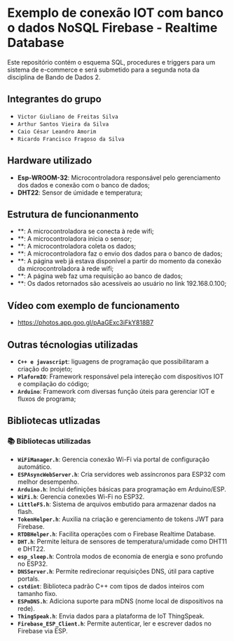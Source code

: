 # Exemplo de conexão IOT com banco o dados NoSQL Firebase - Realtime Database

Este repositório contém o esquema SQL, procedures e triggers para um sistema de e-commerce e será submetido para a segunda nota da disciplina de Bando de Dados 2.

## Integrantes do grupo

* `Victor Giuliano de Freitas Silva`
* `Arthur Santos Vieira da Silva` 
* `Caio César Leandro Amorim`
* `Ricardo Francisco Fragoso da Silva`

## Hardware utilizado

* **Esp-WROOM-32**: Microcontroladora responsável pelo gerenciamento dos dados e conexão com o banco de dados;
* **DHT22**: Sensor de úmidade e temperatura;

## Estrutura de funcionanmento

* **: A microcontroladora se conecta à rede wifi;
* **: A microcontroladora inicia o sensor;
* **: A microcontroladora coleta os dados;
* **: A microcontroladora faz o envio dos dados para o banco de dados;
* **: A página web já estava disponível a partir do momento da conexão da microcontroladora à rede wifi;
* **: A página web faz uma requisição ao banco de dados;
* **: Os dados retornados são acessíveis ao usuário no link 192.168.0.100;

## Vídeo com exemplo de funcionamento
* https://photos.app.goo.gl/pAaGExc3iFkY818B7 

## Outras técnologias utilizadas

* **`C++ e javascript`**: liguagens de programação que possibilitaram a criação do projeto;
* **`PlaformIO`**: Framework responsável pela intereção com dispositivos IOT e compilação do código;
* **`Arduino`**: Framework com diversas função úteis para gerenciar IOT e fluxos de programa;

## Bibliotecas utlizadas

### 📚 Bibliotecas utilizadas

* **`WiFiManager.h`**: Gerencia conexão Wi-Fi via portal de configuração automático.  
* **`ESPAsyncWebServer.h`**: Cria servidores web assíncronos para ESP32 com melhor desempenho.  
* **`Arduino.h`**: Inclui definições básicas para programação em Arduino/ESP.  
* **`WiFi.h`**: Gerencia conexões Wi-Fi no ESP32.  
* **`LittleFS.h`**: Sistema de arquivos embutido para armazenar dados na flash.  
* **`TokenHelper.h`**: Auxilia na criação e gerenciamento de tokens JWT para Firebase.  
* **`RTDBHelper.h`**: Facilita operações com o Firebase Realtime Database.  
* **`DHT.h`**: Permite leitura de sensores de temperatura/umidade como DHT11 e DHT22.  
* **`esp_sleep.h`**: Controla modos de economia de energia e sono profundo no ESP32.  
* **`DNSServer.h`**: Permite redirecionar requisições DNS, útil para captive portals.  
* **`cstdint`**: Biblioteca padrão C++ com tipos de dados inteiros com tamanho fixo.  
* **`ESPmDNS.h`**: Adiciona suporte para mDNS (nome local de dispositivos na rede).  
* **`ThingSpeak.h`**: Envia dados para a plataforma de IoT ThingSpeak.  
* **`Firebase_ESP_Client.h`**: Permite autenticar, ler e escrever dados no Firebase via ESP. 
